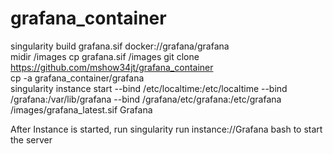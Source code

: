 # grafana_container
singularity build grafana.sif docker://grafana/grafana  
midir <storage dir>/images
  cp grafana.sif <storage dir>/images
git clone https://github.com/mshow34jt/grafana_container  
cp -a grafana_container/grafana <storage dir>  
singularity instance start --bind /etc/localtime:/etc/localtime --bind <storage dir>/grafana:/var/lib/grafana --bind <storage dir>/grafana/etc/grafana:/etc/grafana <storage dir>/images/grafana_latest.sif Grafana  


After Instance is started, run singularity run instance://Grafana bash to start the server  
